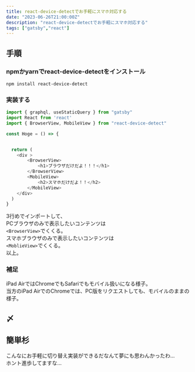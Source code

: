 ```yaml
---
title: react-device-detectでお手軽にスマホ対応する
date: "2023-06-26T21:00:00Z"
description: "react-device-detectでお手軽にスマホ対応する"
tags: ["gatsby","react"]
---
```

## 手順
### npmかyarnでreact-device-detectをインストール
``` bash:title=shell
npm install react-device-detect
```
### 実装する

``` jsx{3,10-15}:title=Hoge.js
import { graphql, useStaticQuery } from "gatsby"
import React from 'react'
import { BrowserView, MobileView } from "react-device-detect"

const Hoge = () => {


  return (
    <div >
        <BrowserView>
            <h1>ブラウザだけだよ！！！</h1>
        </BrowserView>
        <MobileView>
            <h2>スマホだけだよ！！</h2>
        </MobileView>
    </div>
  )
}

```
3行めでインポートして、   
PCブラウザのみで表示したいコンテンツは   
`<BrowserView>`でくくる。   
スマホブラウザのみで表示したいコンテンツは   
`<MoblieView>`でくくる。   
以上。   

### 補足
iPad AirではChromeでもSafariでもモバイル扱いになる様子。   
当方のiPad AirでのChromeでは、PC版をリクエストしても、モバイルのままの様子。   
## 〆 
<h2>簡単杉</h2>    
こんなにお手軽に切り替え実装ができるだなんて夢にも思わんかったわ...    <br/>
ホント進歩してますな...   